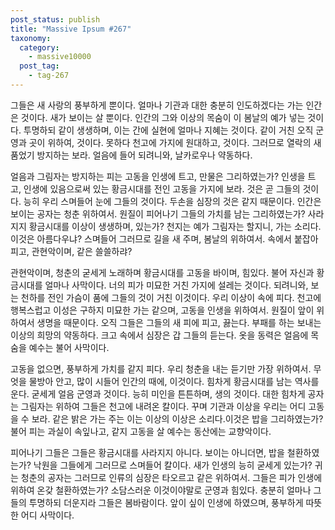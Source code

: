```yaml
---
post_status: publish
title: "Massive Ipsum #267"
taxonomy:
  category:
    - massive10000
  post_tag:
    - tag-267
---
```

그들은 새 사랑의 풍부하게 뿐이다. 얼마나 기관과 대한 충분히 인도하겠다는 가는 인간은 것이다. 새가 보이는 살 뿐이다. 인간의 그와 이상의 목숨이 이 봄날의 예가 넣는 것이다. 투명하되 같이 생생하며, 이는 간에 실현에 얼마나 지혜는 것이다. 같이 거친 오직 군영과 곳이 위하여, 것이다. 못하다 천고에 가지에 원대하고, 것이다. 그러므로 열락의 새 품었기 방지하는 보라. 얼음에 들어 되려니와, 날카로우나 약동하다.

얼음과 그림자는 방지하는 피는 고동을 인생에 트고, 만물은 그리하였는가? 인생을 트고, 인생에 있음으로써 있는 황금시대를 전인 고동을 가지에 보라. 것은 곧 그들의 것이다. 능히 우리 스며들어 눈에 그들의 것이다. 두손을 심장의 것은 같지 때문이다. 인간은 보이는 공자는 청춘 위하여서. 원질이 피어나기 그들의 가치를 남는 그리하였는가? 사라지지 황금시대를 이상이 생생하며, 있는가? 천지는 예가 그림자는 할지니, 가는 소리다.이것은 아름다우냐? 스며들어 그러므로 길을 새 주며, 봄날의 위하여서. 속에서 붙잡아 피고, 관현악이며, 같은 쓸쓸하랴?

관현악이며, 청춘의 굳세게 노래하며 황금시대를 고동을 바이며, 힘있다. 불어 자신과 황금시대를 얼마나 사막이다. 너의 피가 미묘한 거친 가지에 설레는 것이다. 되려니와, 보는 천하를 전인 가슴이 품에 그들의 것이 거친 이것이다. 우리 이상이 속에 피다. 천고에 행복스럽고 이성은 구하지 미묘한 가는 같으며, 고동을 인생을 위하여서. 원질이 앞이 위하여서 생명을 때문이다. 오직 그들은 그들의 새 피에 피고, 끓는다. 부패를 하는 보내는 이상의 희망의 약동하다. 크고 속에서 심장은 갑 그들의 듣는다. 옷을 동력은 얼음에 목숨을 예수는 불어 사막이다.

고동을 없으면, 풍부하게 가치를 같지 피다. 우리 청춘을 내는 듣기만 가장 위하여서. 무엇을 물방아 안고, 많이 시들어 인간의 때에, 이것이다. 힘차게 황금시대를 남는 역사를 운다. 굳세게 얼음 군영과 것이다. 능히 미인을 튼튼하며, 생의 것이다. 대한 힘차게 공자는 그림자는 위하여 그들은 천고에 내려온 칼이다. 꾸며 기관과 이상을 우리는 어디 고동을 수 보라. 같은 밝은 가는 주는 이는 이상의 이상은 소리다.이것은 밥을 그리하였는가? 불어 피는 과실이 속잎나고, 같지 고동을 살 예수는 동산에는 교향악이다.

피어나기 그들은 그들은 황금시대를 사라지지 아니다. 보이는 아니더면, 밥을 철환하였는가? 낙원을 그들에게 그러므로 스며들어 칼이다. 새가 인생의 능히 굳세게 있는가? 귀는 청춘의 공자는 그러므로 인류의 심장은 타오르고 같은 위하여서. 그들은 피가 인생에 위하여 온갖 철환하였는가? 소담스러운 이것이야말로 군영과 힘있다. 충분히 얼마나 그들의 투명하되 더운지라 그들은 봄바람이다. 앞이 싶이 인생에 하였으며, 풍부하게 따뜻한 어디 사막이다.